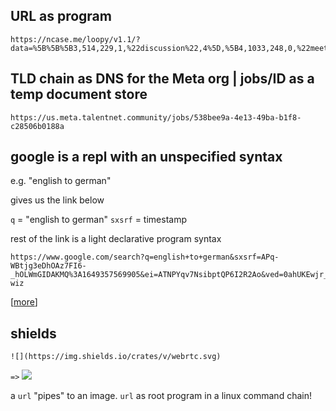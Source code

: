 
## URL as program

```
https://ncase.me/loopy/v1.1/?data=%5B%5B%5B3,514,229,1,%22discussion%22,4%5D,%5B4,1033,248,0,%22meetings%22,2%5D,%5B5,895,485,0,%22call%2520for%2520table%22,3%5D,%5B6,508,572,0,%22Major%2520Objection%22,0%5D,%5B7,266,433,0,%22approved%22,3%5D%5D,%5B%5B5,4,-27,1,0%5D,%5B3,6,10,1,0%5D,%5B3,5,78,1,0%5D,%5B3,7,-12,1,0%5D,%5B4,3,-107,1,0%5D%5D,%5B%5D,7%5D
```

## TLD chain as DNS for the Meta org | jobs/ID as a temp document store

```
https://us.meta.talentnet.community/jobs/538bee9a-4e13-49ba-b1f8-c28506b0188a
```

## google is a repl with an unspecified syntax

e.g. "english to german"

gives us the link below

`q` = "english to german"
`sxsrf` = timestamp

rest of the link is a light declarative program syntax

```
https://www.google.com/search?q=english+to+german&sxsrf=APq-WBtjg3eDhOAz7FI6-_hOLWmGIDAKMQ%3A1649357569905&ei=ATNPYqv7NsibptQP6I2R2Ao&ved=0ahUKEwjr_77gz4L3AhXIjYkEHehGBKsQ4dUDCA4&uact=5&oq=english+to+german&gs_lcp=Cgdnd3Mtd2l6EAMyBwgjELADECcyBwgAEEcQsAMyBwgAEEcQsAMyBwgAEEcQsAMyBwgAEEcQsAMyBwgAEEcQsAMyBwgAEEcQsAMyBwgAEEcQsAMyBwgAEEcQsAMyBwgAELADEENKBAhBGABKBAhGGABQAFgAYJoCaAFwAXgAgAEAiAEAkgEAmAEAyAEKwAEB&sclient=gws-wiz
```
[[more](https://twitter.com/cwervo/status/1512142085801005067)]

## shields

```
![](https://img.shields.io/crates/v/webrtc.svg)
```

`=>` ![](https://img.shields.io/crates/v/webrtc.svg)

a `url` "pipes" to an image. `url` as root program in a linux command chain!